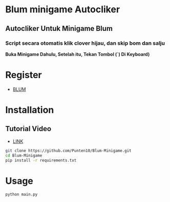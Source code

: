 # Blum minigame Autocliker
## Autocliker Untuk Minigame Blum

### Script secara otomatis klik clover hijau, dan skip bom dan salju

<b>Buka Minigame Dahulu, Setelah itu, Tekan Tombol (`) Di Keyboard)</b>

# Register
- [BLUM](https://t.me/BlumCryptoBot/app?startapp=ref_Pf849mG2zI)

# Installation

## Tutorial Video
- [LINK](https://youtu.be/02ov_3dU8ZY)
```bash
git clone https://github.com/Punten10/Blum-Minigame.git
cd Blum-Minigame
pip install -r requirements.txt
```

# Usage

```bash
python main.py
```
